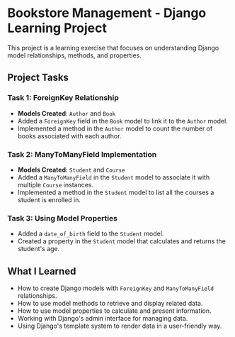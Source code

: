 # Bookstore Management - Django Learning Project

This project is a learning exercise that focuses on understanding Django model relationships, methods, and properties.

## Project Tasks

### Task 1: ForeignKey Relationship

- **Models Created**: `Author` and `Book`
- Added a `ForeignKey` field in the `Book` model to link it to the `Author` model.
- Implemented a method in the `Author` model to count the number of books associated with each author.

### Task 2: ManyToManyField Implementation

- **Models Created**: `Student` and `Course`
- Added a `ManyToManyField` in the `Student` model to associate it with multiple `Course` instances.
- Implemented a method in the `Student` model to list all the courses a student is enrolled in.

### Task 3: Using Model Properties

- Added a `date_of_birth` field to the `Student` model.
- Created a property in the `Student` model that calculates and returns the student's age.

## What I Learned

- How to create Django models with `ForeignKey` and `ManyToManyField` relationships.
- How to use model methods to retrieve and display related data.
- How to use model properties to calculate and present information.
- Working with Django's admin interface for managing data.
- Using Django's template system to render data in a user-friendly way.
